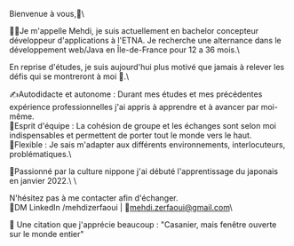 Bienvenue à vous,👋\

👨‍💻Je m'appelle Mehdi, je suis actuellement en bachelor concepteur développeur d'applications à l'ETNA. Je recherche une alternance dans le développement web/Java en Île-de-France pour 12 a 36 mois.\

En reprise d'études, je suis aujourd'hui plus motivé que jamais à relever les défis qui se montreront à moi 😤.\

✍️Autodidacte et autonome : Durant mes études et mes précédentes expérience professionnelles j'ai appris à apprendre et à avancer par moi-même.\
💬Esprit d'équipe : La cohésion de groupe et les échanges sont selon moi indispensables et permettent de porter tout le monde vers le haut.\
🤹Flexible : Je sais m'adapter aux différents environnements, interlocuteurs, problématiques.\


🎍Passionné par la culture nippone j'ai débuté l'apprentissage du japonais en janvier 2022.\ \

N'hésitez pas à me contacter afin d'échanger.\
💬DM LinkedIn /mehdizerfaoui | 📧mehdi.zerfaoui@gmail.com\

👀 Une citation que j'apprécie beaucoup : "Casanier, mais fenêtre ouverte sur le monde entier"
